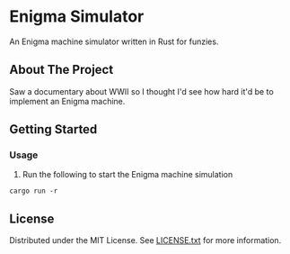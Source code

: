# Enigma Simulator

An Enigma machine simulator written in Rust for funzies.

## About The Project

Saw a documentary about WWII so I thought I'd see how hard it'd be to implement an Enigma machine.

## Getting Started

### Usage

1. Run the following to start the Enigma machine simulation

`cargo run -r`

## License

Distributed under the MIT License. See [LICENSE.txt](/LICENSE.txt) for more information.
